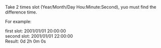 Take 2 times slot (Year/Month/Day Hou:Minute:Second), yuo must find the difference time.

For example:

first slot:  2001/01/01 20:00:00  
second slot: 2001/01/01 22:00:00  
Result:      0d 2h 0m 0s 

